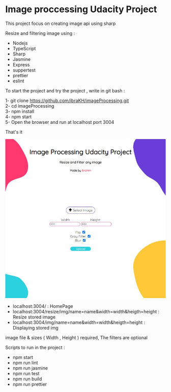 # Image proccessing Udacity Project

This project focus on creating image api using sharp 
  
Resize and filtering image using :
- Nodejs
- TypeScript
- Sharp
- Jasmine
- Express
- suppertest
- prettier
- eslint

To start the project and try the project , write in git bash :

1- git clone https://github.com/ibraKH/imageProcessing.git <br>
2- cd imageProcessing <br>
3- npm install <br>
4- npm start <br>
5- Open the browser and run at localhost port 3004 <br>

That's it 

![project](build/upload/project.jpg)

- localhost:3004/   : HomePage
- localhost:3004/resize/img/name=name&width=width&heigth=height  : Resize stored image
- localhost:3004/img/name=name&width=width&heigth=height   : Displaying stored img 


image file & sizes ( Width , Height ) required,
The filters are optional 

Scripts to run in the project : 
- npm start 
- npm run lint
- npm run jasmine
- npm run test
- npm run build
- npm run prettier
